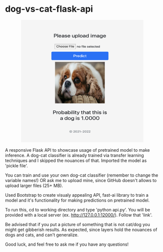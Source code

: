 # dog-vs-cat-flask-api

<p align="center"><img src = 'https://github.com/lobvh/dog-vs-cat-flask-api/blob/main/readme-image/sure-doggie.png?raw=true' width = 400 height = 400></p>


A responsive Flask API to showcase usage of pretrained model to make inference. A dog-cat classifier is already trained via transfer learning techniques and I skipped the nouances of that. Imported the model as 'pickle file'.

You can train and use your own dog-cat classifier (remember to change the variable names!) OR ask me to upload mine, since GitHub doesn't allows to upload larger files (25+ MB). 

Used Bootstrap to create visualy appealing API, fast-ai library to train a model and it's functionality for making predictions on pretrained model. 

To run this, cd to working directory and type 'python api.py'. You will be provided with a local server (ex. http://127.0.0.1:12000/). Follow that 'link'.

Be advised that if you put a picture of something that is not cat/dog you might get gibberish results. As expected, since layers hold the nouances of dogs and cats, and can't generalize.

Good luck, and feel free to ask me if you have any questions!
